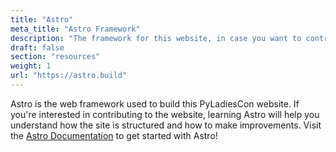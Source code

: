 ```yaml
---
title: "Astro"
meta_title: "Astro Framework"
description: "The framework for this website, in case you want to contribute to it."
draft: false
section: "resources"
weight: 1
url: "https://astro.build"
---
```


Astro is the web framework used to build this PyLadiesCon website. If you're interested in contributing to the website, learning Astro will help you understand how the site is structured and how to make improvements. Visit the [Astro Documentation](https://docs.astro.build) to get started with Astro!
